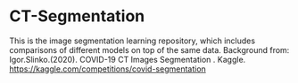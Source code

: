 # CT-Segmentation
This is the image segmentation learning repository, which includes comparisons of different models on top of the same data. Background from: Igor.Slinko.(2020). COVID-19 CT Images Segmentation . Kaggle. https://kaggle.com/competitions/covid-segmentation
